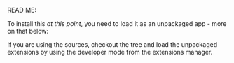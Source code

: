 READ ME:

To install this *at this point*, you need to load it as an unpackaged app - more on that below:

If you are using the sources, checkout the tree and load the unpackaged
extensions by using the developer mode from the extensions manager. 
